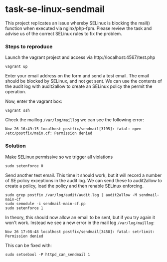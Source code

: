 # task-se-linux-sendmail
This project replicates an issue whereby SELinux is blocking the mail() function when executed via nginx/php-fpm.
Please review the task and advise us of the correct SELinux rules to fix the problem.
### Steps to reproduce ###
Launch the vagrant project and access via http://localhost:4567/test.php
```
vagrant up
```
Enter your email address on the form and send a test email. The email should be blocked by SELinux, and not get sent. We can use the contents of the audit log with audit2allow to create an SELinux policy the permit the operation. 

Now, enter the vagrant box: 
```
vagrant ssh
```
Check the maillog `/var/log/maillog` we can see the following error:
```
Nov 26 16:49:15 localhost postfix/sendmail[3195]: fatal: open /etc/postfix/main.cf: Permission denied
```
### Solution ###
Make SELinux permissive so we trigger all violations
```
sudo setenforce 0
```
Send another test email. This time it should work, but it will record a number of SE policy exceptions in the audit log. We can send these to audit2allow to create a policy, load the policy and then renable SELinux enforcing.
```
sudo grep postfix /var/log/audit/audit.log | audit2allow -M sendmail-main-cf
sudo semodule -i sendmail-main-cf.pp
sudo setenforce 1
```
In theory, this should now allow an email to be sent, but if you try again it won't work. Instead we see a new error in the mail log `/var/log/maillog`:
```
Nov 26 17:08:48 localhost postfix/sendmail[3458]: fatal: setrlimit: Permission denied
```
This can be fixed with:
```
sudo setsebool -P httpd_can_sendmail 1
```
